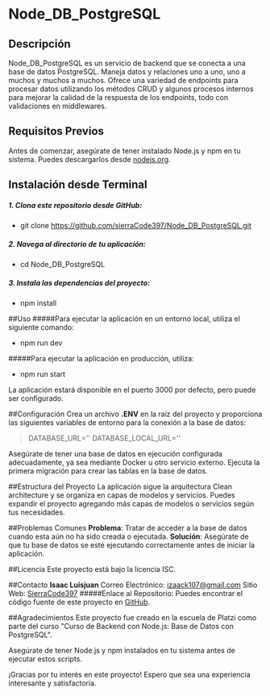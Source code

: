 # Node_DB_PostgreSQL


## Descripción

Node_DB_PostgreSQL es un servicio de backend que se conecta a una base de datos PostgreSQL. Maneja datos y relaciones uno a uno, uno a muchos y muchos a muchos. Ofrece una variedad de endpoints para procesar datos utilizando los métodos CRUD y algunos procesos internos para mejorar la calidad de la respuesta de los endpoints, todo con validaciones en middlewares.

## Requisitos Previos

Antes de comenzar, asegúrate de tener instalado Node.js y npm en tu sistema. Puedes descargarlos desde [nodejs.org](https://nodejs.org/).

## Instalación desde Terminal

##### 1. Clona este repositorio desde GitHub:

  -  git clone https://github.com/sierraCode397/Node_DB_PostgreSQL.git

##### 2. Navega al directorio de tu aplicación:

-   cd Node_DB_PostgreSQL

##### 3. Instala las dependencias del proyecto:

-  npm install

##Uso
#####Para ejecutar la aplicación en un entorno local, utiliza el siguiente comando:

 - npm run dev

#####Para ejecutar la aplicación en producción, utiliza:

- npm run start

La aplicación estará disponible en el puerto 3000 por defecto, pero puede ser configurado.

##Configuración
Crea un archivo **.ENV** en la raíz del proyecto y proporciona las siguientes variables de entorno para la conexión a la base de datos:

> DATABASE_URL=''
DATABASE_LOCAL_URL=''

Asegúrate de tener una base de datos en ejecución configurada adecuadamente, ya sea mediante Docker u otro servicio externo. Ejecuta la primera migración para crear las tablas en la base de datos.

##Estructura del Proyecto
La aplicación sigue la arquitectura Clean architecture y se organiza en capas de modelos y servicios. Puedes expandir el proyecto agregando más capas de modelos o servicios según tus necesidades.

##Problemas Comunes
**Problema**: Tratar de acceder a la base de datos cuando esta aún no ha sido creada o ejecutada.
**Solución**: Asegúrate de que tu base de datos se esté ejecutando correctamente antes de iniciar la aplicación.

##Licencia
Este proyecto está bajo la licencia ISC.

##Contacto
**Isaac Luisjuan**
Correo Electrónico: izaack107@gmail.com
Sitio Web: [SierraCode397](https://sierracode397.github.io/)
#####Enlace al Repositorio:
Puedes encontrar el código fuente de este proyecto en [GitHub](https://github.com/sierraCode397/Node_DB_PostgreSQL).

##Agradecimientos
Este proyecto fue creado en la escuela de Platzi como parte del curso "Curso de Backend con Node.js: Base de Datos con PostgreSQL".

Asegúrate de tener Node.js y npm instalados en tu sistema antes de ejecutar estos scripts.

¡Gracias por tu interés en este proyecto! Espero que sea una experiencia interesante y satisfactoria.
